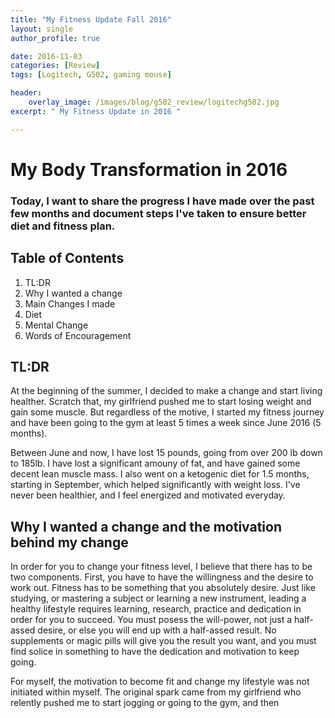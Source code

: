 ```yaml
---
title: "My Fitness Update Fall 2016"
layout: single
author_profile: true

date: 2016-11-03
categories: [Review]
tags: [Logitech, G502, gaming mouse]

header:
    overlay_image: /images/blog/g502_review/logitechg502.jpg
excerpt: " My Fitness Update in 2016 " 

---
```


# My Body Transformation in 2016 

### Today, I want to share the progress I have made over the past few months and document steps I've taken to ensure better diet and fitness plan. 

## Table of Contents 

1. TL:DR 
2. Why I wanted a change 
3. Main Changes I made 
4. Diet 
5. Mental Change 
6. Words of Encouragement 

## TL:DR

At the beginning of the summer, I decided to make a change and start living healther. Scratch that, my girlfriend pushed me to start losing weight and gain some muscle. But regardless of the motive, I started my fitness journey and have been going to the gym at least 5 times a week since June 2016 (5 months). 

Between June and now, I have lost 15 pounds, going from over 200 lb down to 185lb. I have lost a significant amouny of fat, and have gained some decent lean muscle mass. I also went on a ketogenic diet for 1.5 months, starting in September, which helped significantly with weight loss. I've never been healthier, and I feel energized and motivated everyday. 

## Why I wanted a change and the motivation behind my change 

In order for you to change your fitness level, I believe that there has to be two components. 
First, you have to have the willingness and the desire to work out. Fitness has to be something that you absolutely desire. Just like studying, or mastering a subject or learning a new instrument, leading a healthy lifestyle requires learning, research, practice and dedication in order for you to succeed. You must posess the will-power, not just a half-assed desire, or else you will end up with a half-assed result. No supplements or magic pills will give you the result you want, and you must find solice in something to have the dedication and motivation to keep going. 

For myself, the motivation to become fit and change my lifestyle was not initiated within myself. The original spark came from my girlfriend who relently pushed me to start jogging or going to the gym, and then 